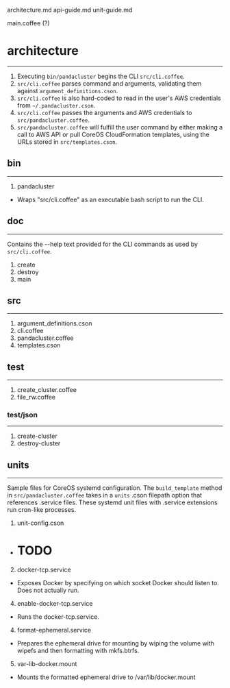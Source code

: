 
architecture.md
api-guide.md
unit-guide.md

main.coffee (?)

# architecture
------------------
1. Executing `bin/pandacluster` begins the CLI `src/cli.coffee`.
2. `src/cli.coffee` parses command and arguments, validating them against `argument_definitions.cson`.
3. `src/cli.coffee` is also hard-coded to read in the user's AWS credentials from `~/.pandacluster.cson`.
3. `src/cli.coffee` passes the arguments and AWS credentials to `src/pandacluster.coffee`.
4. `src/pandacluster.coffee` will fulfill the user command by either making a call to AWS API or pull CoreOS CloudFormation templates, using the URLs stored in `src/templates.cson`.


## bin
------------------

1. pandacluster
  - Wraps "src/cli.coffee" as an executable bash script to run the CLI.

##  doc
------------------

Contains the --help text provided for the CLI commands as used by `src/cli.coffee`.

1. create
2. destroy
3. main

## src
------------------

1. argument_definitions.cson
2. cli.coffee
3. pandacluster.coffee
4. templates.cson

## test
------------------

1. create_cluster.coffee
2. file_rw.coffee

### test/json
------------------

1. create-cluster
2. destroy-cluster

## units
------------------

Sample files for CoreOS systemd configuration.  The `build_template` method in `src/pandacluster.coffee` takes in a `units` .cson filepath option that references .service files.  These systemd unit files with .service extensions run cron-like processes.


1. unit-config.cson
  - # TODO
2. docker-tcp.service
  - Exposes Docker by specifying on which socket Docker should listen to.  Does not actually run.
4. enable-docker-tcp.service
  - Runs the docker-tcp.service.
4. format-ephemeral.service
  - Prepares the ephemeral drive for mounting by wiping the volume with wipefs and then formatting with mkfs.btrfs.
5. var-lib-docker.mount
  - Mounts the formatted ephemeral drive to /var/lib/docker.mount
